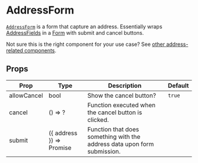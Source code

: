# AddressForm

[`AddressForm`](/src/components/Addresses/AddressForm/index.js) is a form that capture an address. Essentially wraps [AddressFields](/components/AddressFields.md) in a [Form](/components/Form.md) with submit and cancel buttons.

Not sure this is the right component for your use case? See [other address-related components](/guides/addresses.md).

## Props

Prop|Type|Description|Default
---|---|---|---
allowCancel|bool|Show the cancel button?|`true`
cancel|() => ?|Function executed when the cancel button is clicked.|
submit|({ address }) => Promise|Function that does something with the address data upon form submission.|
